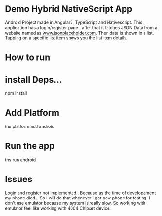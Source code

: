 # Demo Hybrid NativeScript App
Android Project made in Angular2, TypeScript and Nativescript. This application has a login/register page.. after that it fetches JSON Data from a website named as www.jsonplaceholder.com. Then data is shown in a list. Tapping on a specific list item shows you the list item details.
# How to run
# install Deps...
npm install 
# Add Platform
tns platform add android
# Run the app
tns run android
# Issues
Login and register not implemented.. Because as the time of developement my phone died... So I will do that whenever i get new phone for testing. I don't  use emulator because my system is really slow. So working with emulator feel like working with 4004 Chipset device.
